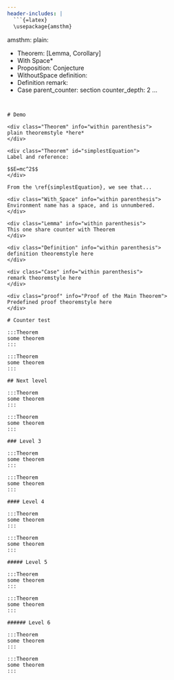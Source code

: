 ```yaml
---
header-includes: |
  ```{=latex}
  \usepackage{amsthm}
  ```
amsthm:
  plain:
  - Theorem: [Lemma, Corollary]
  - With Space*
  - Proposition: Conjecture
  - WithoutSpace
  definition:
  - Definition
  remark:
  - Case
  parent_counter: section
  counter_depth: 2
...
```


# Demo

<div class="Theorem" info="within parenthesis">
plain theoremstyle *here*
</div>

<div class="Theorem" id="simplestEquation">
Label and reference:

$$E=mc^2$$
</div>

From the \ref{simplestEquation}, we see that...

<div class="With_Space" info="within parenthesis">
Environment name has a space, and is unnumbered.
</div>

<div class="Lemma" info="within parenthesis">
This one share counter with Theorem
</div>

<div class="Definition" info="within parenthesis">
definition theoremstyle here
</div>

<div class="Case" info="within parenthesis">
remark theoremstyle here
</div>

<div class="proof" info="Proof of the Main Theorem">
Predefined proof theoremstyle here
</div>

# Counter test

:::Theorem
some theorem
:::

:::Theorem
some theorem
:::

## Next level

:::Theorem
some theorem
:::

:::Theorem
some theorem
:::

### Level 3

:::Theorem
some theorem
:::

:::Theorem
some theorem
:::

#### Level 4

:::Theorem
some theorem
:::

:::Theorem
some theorem
:::

##### Level 5

:::Theorem
some theorem
:::

:::Theorem
some theorem
:::

###### Level 6

:::Theorem
some theorem
:::

:::Theorem
some theorem
:::